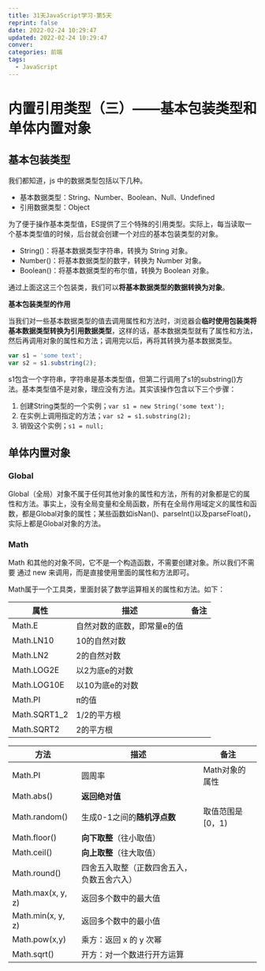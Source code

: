 ```yaml
---
title: 31天JavaScript学习-第5天
reprint: false
date: 2022-02-24 10:29:47
updated: 2022-02-24 10:29:47
conver:
categories: 前端
tags:
  - JavaScript
---
```


# 内置引用类型（三）——基本包装类型和单体内置对象

<!--more-->

## 基本包装类型

我们都知道，js 中的数据类型包括以下几种。

- 基本数据类型：String、Number、Boolean、Null、Undefined
- 引用数据类型：Object

为了便于操作基本类型值，ES提供了三个特殊的引用类型。实际上，每当读取一个基本类型值的时候，后台就会创建一个对应的基本包装类型的对象。

- String()：将基本数据类型字符串，转换为 String 对象。
- Number()：将基本数据类型的数字，转换为 Number 对象。
- Boolean()：将基本数据类型的布尔值，转换为 Boolean 对象。

通过上面这这三个包装类，我们可以**将基本数据类型的数据转换为对象**。

**基本包装类型的作用**

当我们对一些基本数据类型的值去调用属性和方法时，浏览器会**临时使用包装类将基本数据类型转换为引用数据类型**，这样的话，基本数据类型就有了属性和方法，然后再调用对象的属性和方法；调用完以后，再将其转换为基本数据类型。

```js
var s1 = 'some text';
var s2 = s1.substring(2);
```

s1包含一个字符串，字符串是基本类型值，但第二行调用了s1的substring()方法。基本类型值不是对象，理应没有方法。其实该操作包含以下三个步骤：

1. 创建String类型的一个实例；`var s1 = new String('some text');`
2. 在实例上调用指定的方法；`var s2 = s1.substring(2);`
3. 销毁这个实例；`s1 = null;`

## 单体内置对象

### Global

Global（全局）对象不属于任何其他对象的属性和方法，所有的对象都是它的属性和方法。事实上，没有全局变量和全局函数，所有在全局作用域定义的属性和函数，都是Global对象的属性；某些函数如isNan()、parseInt()以及parseFloat()，实际上都是Global对象的方法。

### Math

Math 和其他的对象不同，它不是一个构造函数，不需要创建对象。所以我们不需要 通过 new 来调用，而是直接使用里面的属性和方法即可。

Math属于一个工具类，里面封装了数学运算相关的属性和方法。如下：

| 属性         | 描述                        | 备注 |
| ------------ | --------------------------- | ---- |
| Math.E       | 自然对数的底数，即常量e的值 |      |
| Math.LN10    | 10的自然对数                |      |
| Math.LN2     | 2的自然对数                 |      |
| Math.LOG2E   | 以2为底e的对数              |      |
| Math.LOG10E  | 以10为底e的对数             |      |
| Math.PI      | π的值                       |      |
| Math.SQRT1_2 | 1/2的平方根                 |      |
| Math.SQRT2   | 2的平方根                   |      |



| 方法              | 描述                                       | 备注              |
| ----------------- | ------------------------------------------ | ----------------- |
| Math.PI           | 圆周率                                     | Math对象的属性    |
| Math.abs()        | **返回绝对值**                             |                   |
| Math.random()     | 生成0-1之间的**随机浮点数**                | 取值范围是 [0，1) |
| Math.floor()      | **向下取整**（往小取值）                   |                   |
| Math.ceil()       | **向上取整**（往大取值）                   |                   |
| Math.round()      | 四舍五入取整（正数四舍五入，负数五舍六入） |                   |
| Math.max(x, y, z) | 返回多个数中的最大值                       |                   |
| Math.min(x, y, z) | 返回多个数中的最小值                       |                   |
| Math.pow(x,y)     | 乘方：返回 x 的 y 次幂                     |                   |
| Math.sqrt()       | 开方：对一个数进行开方运算                 |                   |
